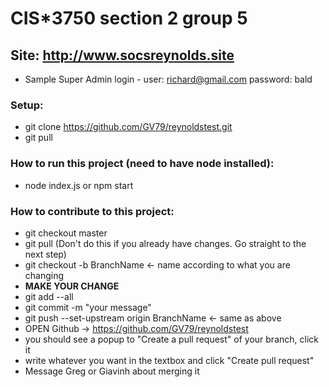 # CIS*3750 section 2 group 5

## Site: http://www.socsreynolds.site
  * Sample Super Admin login - user: richard@gmail.com password: bald

  ### Setup:
 * git clone https://github.com/GV79/reynoldstest.git
 * git pull
 
 ### How to run this project (need to have node installed):
 * node index.js or npm start
 
 ### How to contribute to this project:
 * git checkout master
 * git pull (Don't do this if you already have changes. Go straight to the next step)
 * git checkout -b BranchName       <- name according to what you are changing
 * **MAKE YOUR CHANGE**
 * git add --all
 * git commit -m "your message"
 * git push --set-upstream origin BranchName        <- same as above
 * OPEN Github -> https://github.com/GV79/reynoldstest
 * you should see a popup to "Create a pull request" of your branch, click it
 * write whatever you want in the textbox and click "Create pull request"
 * Message Greg or Giavinh about merging it 
 
